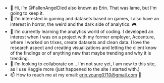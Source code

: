 - 👋 Hi, I’m @FallenAngelDied also known as Erin. That was lame, but I'm going to keep it. 
- 👀 I’m interested in gaming and datasets based on games, I also have an interest in horror, the weird and the dark side of analytics. 🎮
- 🌱 I’m currently learning the analytics world of coding. I developed an interest when I was on a project with my former employer, Accenture, where I worked on trixes, create datasets and clean data. I love the research aspect and creating visualizations and letting the client know of the findings or of anything new that maybe trending and why it is trending.
- 💞️ I’m looking to collaborate on... I'm not sure yet, I am new to this site, as I use Kaggle more (just happened to the site I started with.)
- 📫 How to reach me at my email: erin.young0710@gmail.com 🔮

<!---
FallenAngelDied/FallenAngelDied is a ✨ special ✨ repository because its `README.md` (this file) appears on your GitHub profile.
You can click the Preview link to take a look at your changes.
--->
